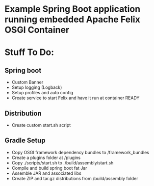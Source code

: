 # Example Spring Boot application running embedded Apache Felix OSGI Container

# Stuff To Do:

## Spring boot

* Custom Banner
* Setup logging (Logback)
* Setup profiles and auto config
* Create service to start Felix and have it run at container READY

## Distribution

* Create custom start.sh script


## Gradle Setup

* Copy OSGI framework dependency bundles to /framework_bundles
* Create a plugins folder at /plugins
* Copy ./scripts/start.sh to ./build/assembly/start.sh
* Compile and build spring boot fat Jar
* Assemble JAR and associated libs
* Create ZIP and tar.gz distributions from /build/assembly folder
